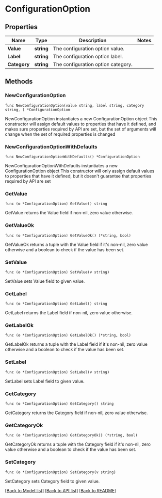 # ConfigurationOption

## Properties

Name | Type | Description | Notes
------------ | ------------- | ------------- | -------------
**Value** | **string** | The configuration option value. | 
**Label** | **string** | The configuration option label. | 
**Category** | **string** | The configuration option category. | 

## Methods

### NewConfigurationOption

`func NewConfigurationOption(value string, label string, category string, ) *ConfigurationOption`

NewConfigurationOption instantiates a new ConfigurationOption object
This constructor will assign default values to properties that have it defined,
and makes sure properties required by API are set, but the set of arguments
will change when the set of required properties is changed

### NewConfigurationOptionWithDefaults

`func NewConfigurationOptionWithDefaults() *ConfigurationOption`

NewConfigurationOptionWithDefaults instantiates a new ConfigurationOption object
This constructor will only assign default values to properties that have it defined,
but it doesn't guarantee that properties required by API are set

### GetValue

`func (o *ConfigurationOption) GetValue() string`

GetValue returns the Value field if non-nil, zero value otherwise.

### GetValueOk

`func (o *ConfigurationOption) GetValueOk() (*string, bool)`

GetValueOk returns a tuple with the Value field if it's non-nil, zero value otherwise
and a boolean to check if the value has been set.

### SetValue

`func (o *ConfigurationOption) SetValue(v string)`

SetValue sets Value field to given value.


### GetLabel

`func (o *ConfigurationOption) GetLabel() string`

GetLabel returns the Label field if non-nil, zero value otherwise.

### GetLabelOk

`func (o *ConfigurationOption) GetLabelOk() (*string, bool)`

GetLabelOk returns a tuple with the Label field if it's non-nil, zero value otherwise
and a boolean to check if the value has been set.

### SetLabel

`func (o *ConfigurationOption) SetLabel(v string)`

SetLabel sets Label field to given value.


### GetCategory

`func (o *ConfigurationOption) GetCategory() string`

GetCategory returns the Category field if non-nil, zero value otherwise.

### GetCategoryOk

`func (o *ConfigurationOption) GetCategoryOk() (*string, bool)`

GetCategoryOk returns a tuple with the Category field if it's non-nil, zero value otherwise
and a boolean to check if the value has been set.

### SetCategory

`func (o *ConfigurationOption) SetCategory(v string)`

SetCategory sets Category field to given value.



[[Back to Model list]](../README.md#documentation-for-models) [[Back to API list]](../README.md#documentation-for-api-endpoints) [[Back to README]](../README.md)


